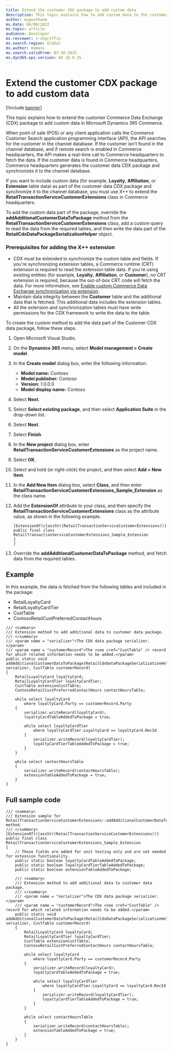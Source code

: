 ```yaml
---
title: Extend the customer CDX package to add custom data
description: This topic explains how to add custom data to the customer Commerce Data Exchange (CDX) package in Microsoft Dynamics 365 Commerce.
author: mugunthanm
ms.date: 04/08/2022
ms.topic: article
audience: Developer
ms.reviewer: v-chgriffin
ms.search.region: Global
ms.author: mumani
ms.search.validFrom: 03-30-2022
ms.dyn365.ops.version: AX 10.0.25
---
```


# Extend the customer CDX package to add custom data

[!include [banner](../includes/banner.md)]

This topic explains how to extend the customer Commerce Data Exchange (CDX) package to add custom data in Microsoft Dynamics 365 Commerce.

When point of sale (POS) or any client application calls the Commerce Customer Search application programming interface (API), the API searches for the customer in the channel database. If the customer isn't found in the channel database, and if remote search is enabled in Commerce headquarters, the API makes a real-time call to Commerce headquarters to fetch the data. If the customer data is found in Commerce headquarters, Commerce headquarters generates the customer data CDX package and synchronizes it to the channel database.

If you want to include custom data (for example, **Loyalty**, **Affiliation**, or **Extension** table data) as part of the customer data CDX package and synchronize it to the channel database, you must use X++ to extend the **RetailTransactionServiceCustomerExtensions** class in Commerce headquarters.

To add the custom data part of the package, override the **addAdditionalCustomerDataToPackage** method from the **RetailTransactionServiceCustomerExtensions** class, add a custom query to read the data from the required tables, and then write the data part of the **RetailCdxDataPackageSerializationHelper** object.

### Prerequisites for adding the X++ extension

- CDX must be extended to synchronize the custom table and fields. If you're synchronizing extension tables, a Commerce runtime (CRT) extension is required to read the extension table data. If you're using existing entities (for example, **Loyalty**, **Affiliation**, or **Customer**), no CRT extension is required, because the out-of-box CRT code will fetch the data. For more information, see [Enable custom Commerce Data Exchange synchronization via extension](cdx-extensibility.md).
- Maintain data integrity between the **Customer** table and the additional data that is fetched. This additional data includes the extension tables.
- All the extension and synchronization tables must have write permissions for the CDX framework to write the data to the table.

To create the custom method to add the data part of the Customer CDX data package, follow these steps.

1. Open Microsoft Visual Studio.
1. On the **Dynamics 365** menu, select **Model management \> Create model**.
1. In the **Create model** dialog box, enter the following information:

    - **Model name:** Contoso
    - **Model publisher:** Contoso
    - **Version:** 1.0.0.0
    - **Model display name:** Contoso

1. Select **Next**.
1. Select **Select existing package**, and then select **Application Suite** in the drop-down list.
1. Select **Next**.
1. Select **Finish**.
1. In the **New project** dialog box, enter **RetailTransactionServiceCustomerExtensions** as the project name.
1. Select **OK**.
1. Select and hold (or right-click) the project, and then select **Add \> New item**.
1. In the **Add New Item** dialog box, select **Class**, and then enter **RetailTransactionServiceCustomerExtensions_Sample_Extension** as the class name.
1. Add the **ExtensionOf** attribute to your class, and then specify the **RetailTransactionServiceCustomerExtensions** class as the attribute value, as shown in the following example.

    ```X++
    [ExtensionOf(classStr(RetailTransactionServiceCustomerExtensions))]
    public final class RetailTransactionServiceCustomerExtensions_Sample_Extension
    {
    }
    ```

1. Override the **addAdditionalCustomerDataToPackage** method, and fetch data from the required tables.

## Example

In this example, the data is fetched from the following tables and included in the package:

- RetailLoyaltyCard
- RetailLoyaltyCardTier
- CustTable
- ContosoRetailCustPreferredContactHours

```X++
/// <summary>
/// Extension method to add additional data to customer data package.
/// </summary>
/// <param name = "serializer">The CDX data package serializer.</param>
/// <param name = "customerRecord">The <see cref="CustTable" /> record for which related information needs to be added.</param>
public static void addAdditionalCustomerDataToPackage(RetailCdxDataPackageSerializationHelper serializer, CustTable customerRecord)
{
    RetailLoyaltyCard loyaltyCard;
    RetailLoyaltyCardTier loyaltyCardTier;
    CustTable extensionCustTable;
    ContosoRetailCustPreferredContactHours contactHoursTable;

    while select loyaltyCard
        where loyaltyCard.Party == customerRecord.Party
    {
        serializer.writeRecord(loyaltyCard);
        loyaltyCardTableAddedToPackage = true;

        while select loyaltyCardTier
            where loyaltyCardTier.LoyaltyCard == loyaltyCard.RecId
        {
            serializer.writeRecord(loyaltyCardTier);
            loyaltyCardTierTableAddedToPackage = true;
        }
    }

    while select contactHoursTable
    {
        serializer.writeRecord(contactHoursTable);
        extensionTableAddedToPackage = true;
    }
}
```

## Full sample code

```X++
/// <summary>
/// Extension sample for RetailTransactionServiceCustomerExtensions::addAdditionalCustomerDataToPackage() method.
/// </summary>
[ExtensionOf(classStr(RetailTransactionServiceCustomerExtensions))]
public final class RetailTransactionServiceCustomerExtensions_Sample_Extension
{
    // These fields are added for unit testing only and are not needed for extension functionality.
    public static boolean loyaltyCardTableAddedToPackage;
    public static boolean loyaltyCardTierTableAddedToPackage;
    public static boolean extensionTableAddedToPackage;

    /// <summary>
    /// Extension method to add additional data to customer data package.
    /// </summary>
    /// <param name = "serializer">The CDX data package serializer.</param>
    /// <param name = "customerRecord">The <see cref="CustTable" /> record for which related information needs to be added.</param>
    public static void addAdditionalCustomerDataToPackage(RetailCdxDataPackageSerializationHelper serializer, CustTable customerRecord)
    {
        RetailLoyaltyCard loyaltyCard;
        RetailLoyaltyCardTier loyaltyCardTier;
        CustTable extensionCustTable;
        ContosoRetailCustPreferredContactHours contactHoursTable;

        while select loyaltyCard
            where loyaltyCard.Party == customerRecord.Party
        {
            serializer.writeRecord(loyaltyCard);
            loyaltyCardTableAddedToPackage = true;

            while select loyaltyCardTier
                where loyaltyCardTier.LoyaltyCard == loyaltyCard.RecId
            {
                serializer.writeRecord(loyaltyCardTier);
                loyaltyCardTierTableAddedToPackage = true;
            }
        }

        while select contactHoursTable
        {
            serializer.writeRecord(contactHoursTable);
            extensionTableAddedToPackage = true;
        }
    }
}
```
